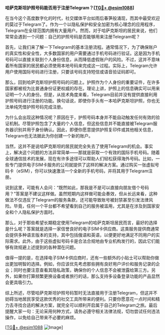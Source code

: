 **哈萨克斯坦护照号码能否用于注册Telegram？[[TG💪+ @esim1088](https://t.me/s/esim1088)]**

在当今这个高度数字化的时代，社交媒体平台如雨后春笋般涌现，而其中最受欢迎的莫过于Telegram了。作为一个以隐私保护和安全加密为核心理念的应用程序，Telegram在全球范围内拥有大量用户。然而，对于哈萨克斯坦的居民来说，他们常常会遇到一个问题：自己的护照号码是否能够用来注册Telegram呢？

首先，让我们来了解一下Telegram的基本注册流程。通常情况下，为了确保账户的真实性和安全性，大多数国家的用户需要通过手机号码进行验证。这是因为手机号码可以直接关联到个人身份信息，从而降低虚假账户的风险。不过，这并不意味着所有国家的居民都必须使用本地号码来完成这一过程。实际上，Telegram允许用户使用国际号码进行注册，只要该号码支持短信或语音验证码即可。

那么，回到哈萨克斯坦护照号码的问题上。护照作为个人身份的重要证件，在许多国家都被视为比普通身份证更权威的存在。理论上讲，护照上的信息确实可以用来证明一个人的身份。但是，从技术角度来看，Telegram目前并没有提供直接利用护照号码进行注册的功能。换句话说，即使你手头有一本哈萨克斯坦护照，你也无法单纯凭借护照号码完成注册。

为什么会出现这种情况呢？原因在于，护照号码本身并不能自动触发任何有效的验证机制。尽管护照包含了大量的个人信息，但这些信息并不能直接被Telegram服务器识别并用于身份确认。因此，即便你愿意提供护照复印件或其他相关信息，Telegram也无法据此为你创建一个新的账户。

当然，这并不是说哈萨克斯坦的居民就完全失去了使用Telegram的机会。事实上，解决这个问题的方法非常简单——那就是获取一个有效的国际手机号码。随着全球通信技术的发展，现在有许多途径可以帮助人们轻松获得海外号码。比如，一些专门提供电子SIM卡服务的公司就提供了这样的解决方案。通过购买一张虚拟号码卡（eSIM），你可以快速激活一个全新的手机号码，并将其用于Telegram注册。

说到这里，可能有人会问：“既然如此，那我是不是可以直接向朋友借个号码用？”答案是不建议这样做。虽然短期内这样做可能会奏效，但从长远来看，这种做法不仅违反了Telegram的服务条款，还可能导致账号被封禁甚至引发法律风险。毕竟，任何一个平台都不希望看到自己的服务被滥用，尤其是在涉及到国家安全和个人隐私保护方面时。

那么，对于那些希望长期稳定使用Telegram的哈萨克斯坦居民而言，最好的选择是什么呢？答案就是选择一家信誉良好的电子SIM卡供应商。这类服务提供商通常会提供多种语言版本的支持，其中包括俄语和英语，以便更好地满足不同用户的实际需求。此外，由于这些虚拟号码卡是合法合规地由专业机构发行的，因此它们能够有效规避上述提到的各种潜在问题。

值得一提的是，在选择电子SIM卡供应商时，还有一些额外的小贴士可以帮助你做出更加明智的选择。例如，你应该优先考虑那些拥有良好用户评价和服务记录的企业；同时也要注意查看其隐私政策，确保你的个人信息不会被泄露给第三方。另外，如果你打算频繁更换设备或者旅行的话，那么支持多设备登录功能的产品显然会更具吸引力。

综上所述，尽管哈萨克斯坦护照号码暂时无法直接用于注册Telegram，但这并不妨碍当地居民享受这款优秀的社交工具所带来的便利。只要你愿意花一点时间和精力去寻找合适的解决方案，就完全可以顺利开启属于自己的Telegram之旅。最后提醒大家一句：无论采用何种方式，请务必遵守相关法律法规，切勿尝试任何违法操作，以免给自己带来不必要的麻烦。

[[TG💪+ @esim1088](https://t.me/s/esim1088) ![Image](https://i.postimg.cc/4NQfJmqS/Snipaste-2025-05-13-00-14-12.png)]